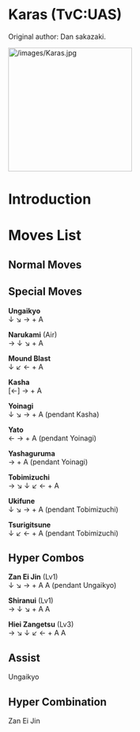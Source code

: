 # Karas (TvC:UAS)

Original author: Dan sakazaki.

<img src="/images/Karas.jpg" title="/images/Karas.jpg" width="250"
alt="/images/Karas.jpg" />  

# Introduction

# Moves List

## Normal Moves

## Special Moves

**Ungaikyo**  
↓ ↘ → + A

**Narukami** (Air)  
→ ↓ ↘ + A

**Mound Blast**  
↓ ↙ ← + A

**Kasha**  
\[←\] → + A

**Yoinagi**  
↓ ↘ → + A (pendant Kasha)

**Yato**  
← → + A (pendant Yoinagi)

**Yashaguruma**  
→ + A (pendant Yoinagi)

**Tobimizuchi**  
→ ↘ ↓ ↙ ← + A

**Ukifune**  
↓ ↘ → + A (pendant Tobimizuchi)

**Tsurigitsune**  
↓ ↙ ← + A (pendant Tobimizuchi)

## Hyper Combos

**Zan Ei Jin** (Lv1)  
↓ ↘ → + A A (pendant Ungaikyo)

**Shiranui** (Lv1)  
→ ↓ ↘ + A A

**Hiei Zangetsu** (Lv3)  
→ ↘ ↓ ↙ ← + A A

## Assist

Ungaikyo

## Hyper Combination

Zan Ei Jin
